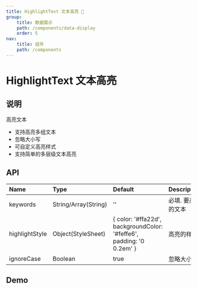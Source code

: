 ```yaml
---
title: HighlightText 文本高亮 🐤
group:
    title: 数据展示
    path: /components/data-display
    order: 5
nav:
    title: 组件
    path: /components
---
```


# HighlightText 文本高亮

## 说明

高亮文本

- 支持高亮多组文本
- 忽略大小写
- 可自定义高亮样式
- 支持简单的多层级文本高亮

## API

| Name           | Type                 | Default                                                              | Description        |
| :------------- | :------------------- | :------------------------------------------------------------------- | :----------------- |
| keywords       | String/Array(String) | ''                                                                   | 必填. 要高亮的文本 |
| highlightStyle | Object(StyleSheet)   | { color: '#ffa22d', backgroundColor: '#feffe6', padding: '0 0.2em' } | 高亮的样式         |
| ignoreCase     | Boolean              | true                                                                 | 忽略大小写         |

## Demo

<code src="./demos/basic.jsx" />
